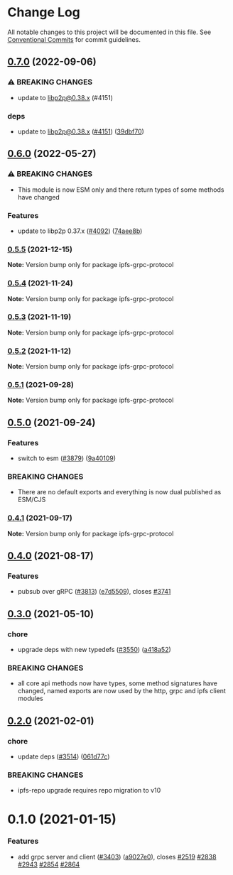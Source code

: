 # Change Log

All notable changes to this project will be documented in this file.
See [Conventional Commits](https://conventionalcommits.org) for commit guidelines.

## [0.7.0](https://www.github.com/ipfs/js-ipfs/compare/ipfs-grpc-protocol-v0.6.0...ipfs-grpc-protocol-v0.7.0) (2022-09-06)


### ⚠ BREAKING CHANGES

* update to libp2p@0.38.x (#4151)

### deps

* update to libp2p@0.38.x ([#4151](https://www.github.com/ipfs/js-ipfs/issues/4151)) ([39dbf70](https://www.github.com/ipfs/js-ipfs/commit/39dbf708ec31b263115e44f420651fa4e056a89e))

## [0.6.0](https://www.github.com/ipfs/js-ipfs/compare/ipfs-grpc-protocol-v0.5.5...ipfs-grpc-protocol-v0.6.0) (2022-05-27)


### ⚠ BREAKING CHANGES

* This module is now ESM only and there return types of some methods have changed

### Features

* update to libp2p 0.37.x ([#4092](https://www.github.com/ipfs/js-ipfs/issues/4092)) ([74aee8b](https://www.github.com/ipfs/js-ipfs/commit/74aee8b3d78f233c3199a3e9a6c0ac628a31a433))

### [0.5.5](https://github.com/ipfs/js-ipfs/compare/ipfs-grpc-protocol@0.5.4...ipfs-grpc-protocol@0.5.5) (2021-12-15)

**Note:** Version bump only for package ipfs-grpc-protocol





### [0.5.4](https://github.com/ipfs/js-ipfs/compare/ipfs-grpc-protocol@0.5.3...ipfs-grpc-protocol@0.5.4) (2021-11-24)

**Note:** Version bump only for package ipfs-grpc-protocol





### [0.5.3](https://github.com/ipfs/js-ipfs/compare/ipfs-grpc-protocol@0.5.2...ipfs-grpc-protocol@0.5.3) (2021-11-19)

**Note:** Version bump only for package ipfs-grpc-protocol





### [0.5.2](https://github.com/ipfs/js-ipfs/compare/ipfs-grpc-protocol@0.5.1...ipfs-grpc-protocol@0.5.2) (2021-11-12)

**Note:** Version bump only for package ipfs-grpc-protocol





### [0.5.1](https://github.com/ipfs/js-ipfs/compare/ipfs-grpc-protocol@0.5.0...ipfs-grpc-protocol@0.5.1) (2021-09-28)

**Note:** Version bump only for package ipfs-grpc-protocol





## [0.5.0](https://github.com/ipfs/js-ipfs/compare/ipfs-grpc-protocol@0.4.1...ipfs-grpc-protocol@0.5.0) (2021-09-24)


### Features

* switch to esm ([#3879](https://github.com/ipfs/js-ipfs/issues/3879)) ([9a40109](https://github.com/ipfs/js-ipfs/commit/9a40109632e5b4837eb77a2f57dbc77fbf1fe099))


### BREAKING CHANGES

* There are no default exports and everything is now dual published as ESM/CJS





### [0.4.1](https://github.com/ipfs/js-ipfs/compare/ipfs-grpc-protocol@0.4.0...ipfs-grpc-protocol@0.4.1) (2021-09-17)

**Note:** Version bump only for package ipfs-grpc-protocol





## [0.4.0](https://github.com/ipfs/js-ipfs/compare/ipfs-grpc-protocol@0.3.0...ipfs-grpc-protocol@0.4.0) (2021-08-17)


### Features

* pubsub over gRPC ([#3813](https://github.com/ipfs/js-ipfs/issues/3813)) ([e7d5509](https://github.com/ipfs/js-ipfs/commit/e7d5509c87e87aed6be3c1d0b2a01ab74cdc1ed9)), closes [#3741](https://github.com/ipfs/js-ipfs/issues/3741)





## [0.3.0](https://github.com/ipfs/js-ipfs/compare/ipfs-grpc-protocol@0.2.0...ipfs-grpc-protocol@0.3.0) (2021-05-10)


### chore

* upgrade deps with new typedefs ([#3550](https://github.com/ipfs/js-ipfs/issues/3550)) ([a418a52](https://github.com/ipfs/js-ipfs/commit/a418a521574c878d7aabd0ad2fd8d516908a3756))


### BREAKING CHANGES

* all core api methods now have types, some method signatures have changed, named exports are now used by the http, grpc and ipfs client modules





## [0.2.0](https://github.com/ipfs/js-ipfs/compare/ipfs-grpc-protocol@0.1.0...ipfs-grpc-protocol@0.2.0) (2021-02-01)


### chore

* update deps ([#3514](https://github.com/ipfs/js-ipfs/issues/3514)) ([061d77c](https://github.com/ipfs/js-ipfs/commit/061d77cc03f40af5a3bc3590481e1e5836e7f0d8))


### BREAKING CHANGES

* ipfs-repo upgrade requires repo migration to v10





# 0.1.0 (2021-01-15)


### Features

* add grpc server and client ([#3403](https://github.com/ipfs/js-ipfs/issues/3403)) ([a9027e0](https://github.com/ipfs/js-ipfs/commit/a9027e0ec0cea9a4f34b4f2f52e09abb35237384)), closes [#2519](https://github.com/ipfs/js-ipfs/issues/2519) [#2838](https://github.com/ipfs/js-ipfs/issues/2838) [#2943](https://github.com/ipfs/js-ipfs/issues/2943) [#2854](https://github.com/ipfs/js-ipfs/issues/2854) [#2864](https://github.com/ipfs/js-ipfs/issues/2864)

